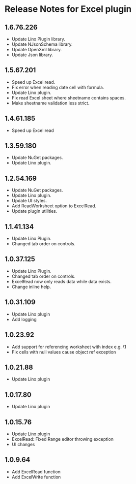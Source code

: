 # Release Notes for Excel plugin
<a id="1_6_76_226"></a>
## 1.6.76.226
- Update Linx Plugin library.
- Update NJsonSchema library.
- Update OpenXml library.
- Update Json library.

<a id="1_5_67_201"></a>
## 1.5.67.201
- Speed up Excel read.
- Fix error when reading date cell with formula.
- Update Linx plugin.
- Fix read Excel sheet where sheetname contains spaces.
- Make sheetname validation less strict.
<a id="1_4_61_185"></a>
## 1.4.61.185
- Speed up Excel read
<a id="1_3_59_180"></a>
## 1.3.59.180
- Update NuGet packages.
- Update Linx plugin.
<a id="1_2_54_169"></a>
## 1.2.54.169
- Update NuGet packages.
- Update Linx plugin.
- Update UI styles.
- Add ReadWorksheet option to ExcelRead.
- Update plugin utilities.
<a id="1_1_41_134"></a>
## 1.1.41.134
- Update Linx Plugin.
- Changed tab order on controls.
<a id="1_0_37_125"></a>
## 1.0.37.125
- Update Linx Plugin.
- Changed tab order on controls.
- ExcelRead now only reads data while data exists.
- Change inline help.
<a id="1_0_31_109"></a>
## 1.0.31.109
- Update Linx plugin
- Add logging
<a id="1_0_23_92"></a>
## 1.0.23.92
- Add support for referencing worksheet with index e.g. \1
- Fix cells with null values cause object ref exception
<a id="1_0_21_88"></a>
## 1.0.21.88
- Update Linx plugin
<a id="1_0_17_80"></a>
## 1.0.17.80
- Update Linx plugin
<a id="1_0_15_76"></a>
## 1.0.15.76
- Update Linx plugin
- ExcelRead: Fixed Range editor throwing exception
- UI changes
<a id="1_0_9_64"></a>
## 1.0.9.64
- Add ExcelRead function
- Add ExcelWrite function
